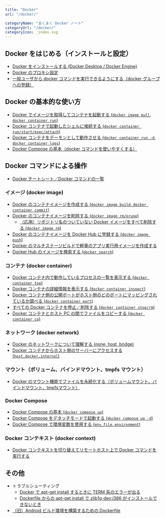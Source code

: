 ```yaml
---
title: "Docker"
url: "/docker/"

categoryName: "まくまく Docker ノート"
categoryUrl: "/docker/"
categoryIcon: _index.svg
---
```


Docker をはじめる（インストールと設定） <!-- start -->
----
* [Docker をインストールする (Docker Desktop / Docker Engine)](/p/96o6n4j/)
* [Docker のプロキシ設定](/p/w69cfim/)
* [一般ユーザから docker コマンドを実行できるようにする（docker グループへの登録）](/p/an7o5m3/)


Docker の基本的な使い方 <!-- basic -->
----

* [Docker でイメージを取得してコンテナを起動する (`docker image pull`, `docker container run`)](/p/y2biqx6/)
* [Docker コンテナで起動したシェルに接続する (`docker container run/start/exec/attach`)](/p/y8cfimp/)
* [Docker コンテナをデーモンとして動作させる (`docker container run -d`, `docker container logs`)](/p/dmpsvz3/)
* [Docker Compose の基本（docker コマンドを使いやすくする）](/p/qm5k2hx/)

Docker コマンドによる操作
----

* [Docker チートシート／Docker コマンドの一覧](/p/p4o6m3i/)

### イメージ (docker image)
* [Docker のコンテナイメージを作成する (`docker image build`, `docker container commit`)](/p/5j4k3iy/)
* [Docker のコンテナイメージを削除する (`docker image rm/prune`)](/p/8fjnqtw/)
  * [（応用）リポジトリ名のついていない Docker イメージをすべて削除する (`docker image rm`)](/p/oziyhxf/)
* [Docker のコンテナイメージを Docker Hub に登録する (`docker image push`)](/p/rwco2dp/)
* [Docker のマルチステージビルドで軽量のアプリ実行用イメージを作成する](/p/z3n4hye/)
* [Docker Hub のイメージを検索する (`docker search`)](/p/4ohyhxe/)

### コンテナ (docker container)
* [Docker コンテナ内で動作しているプロセスの一覧を表示する (`docker container top`)](/p/s3m4jyg/)
* [Docker コンテナの詳細情報を表示する (`docker container inspect`)](/p/47hs3ck/)
* [Docker コンテナ側の公開ポートがホスト側のどのポートにマッピングされているか調べる (`docker container port`)](/p/ow258be/)
* [すべての Docker コンテナを停止／削除する (`docker container stop/rm`)](/p/6ehmpsv/)
* [Docker コンテナとホスト PC の間でファイルをコピーする (`docker container cp`)](/p/cqar8o5/)

### ネットワーク (docker network)
* [Docker のネットワークについて理解する (none, host, bridge)](/p/7fjnqtw/)
* [Docker コンテナからホスト側のサーバーにアクセスする (`host.docker.internal`)](/p/najs2ah/)

### マウント（ボリューム、バインドマウント、tmpfs マウント）
* [Docker のマウント機能でファイルを永続化する（ボリュームマウント、バインドマウント、tmpfsマウント）](/p/hxhzgxf/)

### Docker Compose
* [Docker Compose の基本 (`docker compose up`)](/p/qm5k2hx/)
* [Docker Compose をデタッチモードで起動する (`docker compose up -d`)](/p/94m3izf/)
* [Docker Compose で環境変数を使用する (`env_file`, `environment`)](/p/8r3cmu5/)

### Docker コンテキスト (docker context)
* [Docker コンテキストを切り替えてリモートホスト上で Docker コマンドを実行する](/p/qatbs9p/)


その他 <!-- misc -->
----

* トラブルシューティング
  * [Docker で apt-get install するときに TERM 系のエラーが出る](/p/3i2iygw/)
  * [Dockerfile からの apt-get install で zlib1g-dev:i386 がインストールできないとき](/p/6g3j2iz/)
* [（旧）Android ビルド環境を構築するための Dockerfile](/p/ao8p7n4/)

